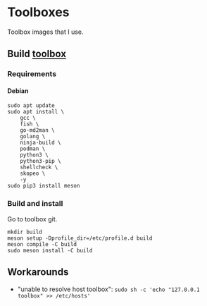 # Toolboxes
Toolbox images that I use.

## Build [toolbox](https://github.com/containers/toolbox)
### Requirements
#### Debian
```
sudo apt update 
sudo apt install \
	gcc \
	fish \
	go-md2man \
	golang \
	ninja-build \
	podman \
	python3 \
	python3-pip \
	shellcheck \
	skopeo \
	-y
sudo pip3 install meson
```

### Build and install
Go to toolbox git.
```
mkdir build
meson setup -Dprofile_dir=/etc/profile.d build
meson compile -C build
sudo meson install -C build
```

## Workarounds
+ "unable to resolve host toolbox": `sudo sh -c 'echo "127.0.0.1   toolbox" >> /etc/hosts'`
